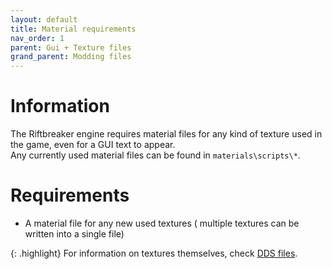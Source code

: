```yaml
---
layout: default
title: Material requirements 
nav_order: 1
parent: Gui + Texture files
grand_parent: Modding files
---
```


# Information

The Riftbreaker engine requires material files for any kind of texture used in the game, even for a GUI text to appear.  
Any currently used material files can be found in `materials\scripts\*`.  

# Requirements
- A material file for any new used textures ( multiple textures can be written into a single file)  

{: .highlight}
For information on textures themselves, check [DDS files](../dds-files).
